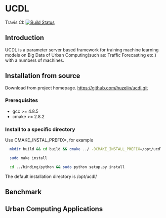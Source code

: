 # UCDL

Travis CI: [![Build Status](https://travis-ci.org/huzelin/ucdl.svg?branch=master)](https://travis-ci.org/huzelin/ucdl)

## Introduction
UCDL is a parameter server based framework for training machine learning models on Big Data of Urban Computing(such as: Traffic Forecasting etc.) with a numbers of machines.

## Installation from source

Download from project homepage. https://github.com/huzelin/ucdl.git

### Prerequisites

   * gcc >= 4.8.5
   * cmake >= 2.8.2

### Install to a specific directory

Use CMAKE\_INSTAL\_PREFIX=, for example

```bash
  mkdir build && cd build && cmake ../ -DCMAKE_INSTALL_PREFIX=/opt/ucdl/ && make

  sudo make install

  cd ../binding/python && sudo python setup.py install
```

The default installation directory is /opt/ucdl/

## Benchmark

## Urban Computing Applications


